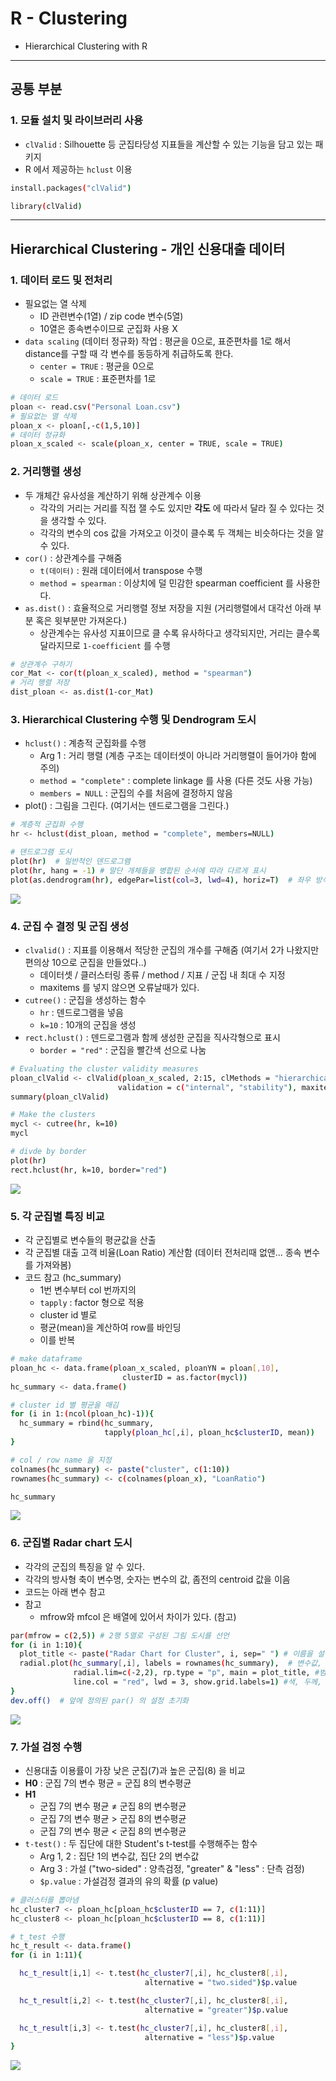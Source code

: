 # R - Clustering
  - Hierarchical Clustering with R

---

## 공통 부분
  ### 1. 모듈 설치 및 라이브러리 사용
  - `clValid` : Silhouette 등 군집타당성 지표들을 계산할 수 있는 기능을 담고 있는 패키지
  - R 에서 제공하는 `hclust` 이용

  ```bash
  install.packages("clValid")

  library(clValid)
  ```

---

## Hierarchical Clustering - 개인 신용대출 데이터

  ### 1. 데이터 로드 및 전처리
  - 필요없는 열 삭제
    - ID 관련변수(1열) / zip code 변수(5열)
    - 10열은 종속변수이므로 군집화 사용 X
  - `data scaling` (데이터 정규화) 작업 : 평균을 0으로, 표준편차를 1로 해서 distance를 구할 때 각 변수를 동등하게 취급하도록 한다.
    - `center = TRUE` : 평균을 0으로
    - `scale = TRUE` : 표준편차를 1로

  ```bash
  # 데이터 로드
  ploan <- read.csv("Personal Loan.csv")
  # 필요없는 열 삭제
  ploan_x <- ploan[,-c(1,5,10)]
  # 데이터 정규화
  ploan_x_scaled <- scale(ploan_x, center = TRUE, scale = TRUE)
  ```

  ### 2. 거리행렬 생성
  - 두 개체간 유사성을 계산하기 위해 상관계수 이용
    - 각각의 거리는 거리를 직접 잴 수도 있지만 __각도__ 에 따라서 달라 질 수 있다는 것을 생각할 수 있다.
    - 각각의 변수의 cos 값을 가져오고 이것이 클수록 두 객체는 비슷하다는 것을 알 수 있다.
  - `cor()` : 상관계수를 구해줌
    - `t(데이터)` : 원래 데이터에서 transpose 수행
    - `method = spearman` : 이상치에 덜 민감한 spearman coefficient 를 사용한다.
  - `as.dist()` : 효율적으로 거리행렬 정보 저장을 지원 (거리행렬에서 대각선 아래 부분 혹은 윗부분만 가져온다.)
    - 상관계수는 유사성 지표이므로 클 수록 유사하다고 생각되지만, 거리는 클수록 달라지므로 `1-coefficient` 를 수행

  ```bash
  # 상관계수 구하기
  cor_Mat <- cor(t(ploan_x_scaled), method = "spearman")
  # 거리 행렬 저장
  dist_ploan <- as.dist(1-cor_Mat)
  ```

  ### 3. Hierarchical Clustering 수행 및 Dendrogram 도시
  - `hclust()` : 계층적 군집화를 수행
    - Arg 1 : 거리 행렬 (계층 구조는 데이터셋이 아니라 거리행렬이 들어가야 함에 주의)
    - `method = "complete"` : complete linkage 를 사용 (다른 것도 사용 가능)
    - `members = NULL` : 군집의 수를 처음에 결정하지 않음
  - plot() : 그림을 그린다. (여기서는 덴드로그램을 그린다.)

  ```bash
  # 계층적 군집화 수행
  hr <- hclust(dist_ploan, method = "complete", members=NULL)

  # 덴드로그램 도시
  plot(hr)  # 일반적인 덴드로그램
  plot(hr, hang = -1) # 말단 개체들을 병합된 순서에 따라 다르게 표시
  plot(as.dendrogram(hr), edgePar=list(col=3, lwd=4), horiz=T)  # 좌우 방식의 덴드로그램, 선의 굵기와 색상도 변경
  ```

  ![](https://github.com/Lee-KyungSeok/MultivariateDataAnalysis-Study/blob/master/Clustering_R_2/picture/ex1.png)

  ### 4. 군집 수 결정 및 군집 생성
  - `clvalid()` : 지표를 이용해서 적당한 군집의 개수를 구해줌 (여기서 2가 나왔지만 편의상 10으로 군집을 만들었다..)
    - 데이터셋 / 클러스터링 종류 / method / 지표 / 군집 내 최대 수 지정
    - maxitems 를 넣지 않으면 오류날때가 있다.
  - `cutree()` : 군집을 생성하는 함수
    - `hr` : 덴드로그램을 넣음
    - `k=10` : 10개의 군집을 생성
  - `rect.hclust()` : 덴드로그램과 함께 생성한 군집을 직사각형으로 표시
    - `border = "red"` : 군집을 빨간색 선으로 나눔

  ```bash
  # Evaluating the cluster validity measures
  ploan_clValid <- clValid(ploan_x_scaled, 2:15, clMethods = "hierarchical", method = "complete",
                          validation = c("internal", "stability"), maxitems=nrow(ploan_x_scaled))
  summary(ploan_clValid)

  # Make the clusters
  mycl <- cutree(hr, k=10)
  mycl

  # divde by border
  plot(hr)
  rect.hclust(hr, k=10, border="red")
  ```

  ![](https://github.com/Lee-KyungSeok/MultivariateDataAnalysis-Study/blob/master/Clustering_R_2/picture/ex2.png)


  ### 5. 각 군집별 특징 비교
  - 각 군집별로 변수들의 평균값을 산출
  - 각 군집별 대출 고객 비율(Loan Ratio) 계산함 (데이터 전처리때 없앤... 종속 변수를 가져와봄)
  - 코드 참고 (hc_summary)
    - 1번 변수부터 col 번까지의
    - `tapply` : factor 형으로 적용
    - cluster id 별로
    - 평균(mean)을 계산하여 row를 바인딩
    - 이를 반복

  ```bash
  # make dataframe
  ploan_hc <- data.frame(ploan_x_scaled, ploanYN = ploan[,10],
                           clusterID = as.factor(mycl))
  hc_summary <- data.frame()

  # cluster id 별 평균을 매김
  for (i in 1:(ncol(ploan_hc)-1)){
    hc_summary = rbind(hc_summary,
                       tapply(ploan_hc[,i], ploan_hc$clusterID, mean))
  }

  # col / row name 을 지정
  colnames(hc_summary) <- paste("cluster", c(1:10))
  rownames(hc_summary) <- c(colnames(ploan_x), "LoanRatio")

  hc_summary
  ```

  ![](https://github.com/Lee-KyungSeok/MultivariateDataAnalysis-Study/blob/master/Clustering_R_2/picture/ex3.png)

  ### 6. 군집별 Radar chart 도시
  - 각각의 군집의 특징을 알 수 있다.
  - 각각의 방사형 축이 변수명, 숫자는 변수의 값, 좀전의 centroid 값을 이음
  - 코드는 아래 변수 참고
  - 참고
    - mfrow와 mfcol 은 배열에 있어서 차이가 있다. (참고)

  ```bash
  par(mfrow = c(2,5)) # 2행 5열로 구성된 그림 도시를 선언
  for (i in 1:10){
    plot_title <- paste("Radar Chart for Cluster", i, sep=" ") # 이름을 설정
    radial.plot(hc_summary[,i], labels = rownames(hc_summary),  # 변수값, 변수 설정
                radial.lim=c(-2,2), rp.type = "p", main = plot_title, #범위, 타입, 타이틀
                line.col = "red", lwd = 3, show.grid.labels=1) #색, 두께, 레이블1 로
  }
  dev.off()  # 앞에 정의된 par() 의 설정 초기화
  ```

  ![](https://github.com/Lee-KyungSeok/MultivariateDataAnalysis-Study/blob/master/Clustering_R_2/picture/ex4.png)

  ### 7. 가설 검정 수행
  - 신용대출 이용률이 가장 낮은 군집(7)과 높은 군집(8) 을 비교
  - __H0__ : 군집 7의 변수 평균 = 군집 8의 변수평균
  - __H1__
    - 군집 7의 변수 평균 ≠ 군집 8의 변수평균
    - 군집 7의 변수 평균 > 군집 8의 변수평균
    - 군집 7의 변수 평균 < 군집 8의 변수평균
  - `t-test()` : 두 집단에 대한 Student's t-test를 수행해주는 함수
    - Arg 1, 2 : 집단 1의 변수값, 집단 2의 변수값
    - Arg 3 : 가설 ("two-sided" : 양측검정, "greater" & "less" : 단측 검정)
    - `$p.value` : 가설검정 결과의 유의 확률 (p value)

  ```bash
  # 클러스터를 뽑아냄
  hc_cluster7 <- ploan_hc[ploan_hc$clusterID == 7, c(1:11)]
  hc_cluster8 <- ploan_hc[ploan_hc$clusterID == 8, c(1:11)]

  # t_test 수행
  hc_t_result <- data.frame()
  for (i in 1:11){

    hc_t_result[i,1] <- t.test(hc_cluster7[,i], hc_cluster8[,i],
                                alternative = "two.sided")$p.value

    hc_t_result[i,2] <- t.test(hc_cluster7[,i], hc_cluster8[,i],
                                alternative = "greater")$p.value

    hc_t_result[i,3] <- t.test(hc_cluster7[,i], hc_cluster8[,i],
                                alternative = "less")$p.value
  }
  ```

  ![](https://github.com/Lee-KyungSeok/MultivariateDataAnalysis-Study/blob/master/Clustering_R_2/picture/ex5.png)
